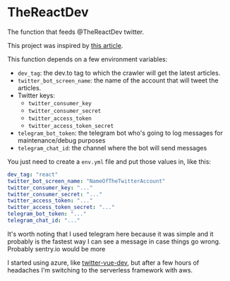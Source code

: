 # TheReactDev

The function that feeds @TheReactDev twitter.

This project was inspired by
[this article](https://dev.to/danielelkington/a-bot-that-tweets-new-dev-articles-about-vue-4p5a).

This function depends on a few environment variables:

- `dev_tag`: the dev.to tag to which the crawler will get the latest articles.
- `twitter_bot_screen_name`: the name of the account that will tweet the
  articles.
- Twitter keys:
  - `twitter_consumer_key`
  - `twitter_consumer_secret`
  - `twitter_access_token`
  - `twitter_access_token_secret`
- `telegram_bot_token`: the telegram bot who's going to log messages for
  maintenance/debug purposes
- `telegram_chat_id`: the channel where the bot will send messages

You just need to create a `env.yml` file and put those values in, like this:

```yml
dev_tag: "react"
twitter_bot_screen_name: "NameOfTheTwitterAccount"
twitter_consumer_key: "..."
twitter_consumer_secret: "..."
twitter_access_token: "..."
twitter_access_token_secret: "..."
telegram_bot_token: "..."
telegram_chat_id: "..."
```

It's worth noting that I used telegram here because it was simple and it
probably is the fastest way I can see a message in case things go wrong.
Probably sentry.io would be more

I started using azure, like
[twitter-vue-dev](http://github.com/danielelkington/twitter-vue-dev/), but after
a few hours of headaches I'm switching to the serverless framework with aws.

